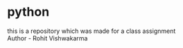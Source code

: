 
# python
this is a repository which was made for a class assignment 
<br>
Author - Rohit Vishwakarma


